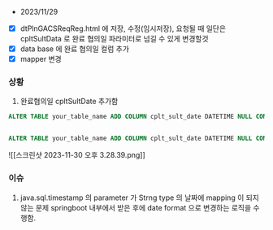 - 2023/11/29



- [x] dtPlnGACSReqReg.html 에 저장, 수정(임시저장), 요청될 때 일단은 cpltSultData 로 완료 협의일 파라미터로 넘길 수 있게 변경할것
- [x] data base 에 완료 협의일 컬럼 추가
- [x] mapper 변경

### 상황
1. 완료협의일 cpltSultDate 추가함
```sql
ALTER TABLE your_table_name ADD COLUMN cplt_sult_date DATETIME NULL COMMENT 'comment 완료협의일';


ALTER TABLE your_table_name ADD COLUMN cplt_sult_date DATETIME NULL COMMENT 'comment 완료협의일';

```

![[스크린샷 2023-11-30 오후 3.28.39.png]]
### 이슈
1. java.sql.timestamp 의 parameter 가 Strng type 의 날짜에 mapping 이 되지 않는 문제 springboot 내부에서 받은 후에 date format 으로 변경하는 로직을 수행함.